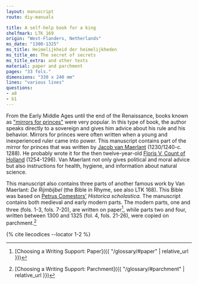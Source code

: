 ```yaml
---
layout: manuscript
route: diy-manuals

title: A self-help book for a king
shelfmark: LTK 169
origin: "West-Flanders, Netherlands"
ms_date: "1300-1325"
ms_title: Heimelijkheid der heimelijkheden
ms_title_en: The secret of secrets
ms_title_extra: and other texts
material: paper and parchment
pages: "33 fols."
dimensions: "330 x 240 mm"
lines: "various lines"
questions:
- a8
- b1
---
```


From the Early Middle Ages until the end of the Renaissance, books known
as ["mirrors for
princes"](https://en.wikipedia.org/wiki/Mirrors_for_princes) were very
popular. In this type of book, the author speaks directly to a sovereign
and gives him advice about his rule and his behavior. Mirrors for
princes were often written when a young and inexperienced ruler came
into power. This manuscript contains part of the mirror for princes that
was written by [Jacob van
Maerlant](https://en.wikipedia.org/wiki/Jacob_van_Maerlant)
(1230/1240-c. 1288). He probably wrote it for the then twelve-year-old
[Floris V, Count of
Holland](https://en.wikipedia.org/wiki/Floris_V,_Count_of_Holland)
(1254-1296). Van Maerlant not only gives political and moral advice but
also instructions for health, hygiene, and information about natural
science.

This manuscript also contains three parts of another famous work by Van
Maerlant: *De Rijmbijbel* (the Bible in Rhyme, see also LTK 168). This
Bible was based on [Petrus
Comestors'](https://en.wikipedia.org/wiki/Petrus_Comestor) *Historica
scholastica.* The manuscript contains both medieval and early modern
parts. The modern parts, one and three (fols. 1-3, fols. 7-20), are
written on paper[^1], while parts two and four, written between 1300 and
1325 (fol. 4, fols. 21-26), were copied on parchment.[^2]

[^1]: [Choosing a Writing Support: Paper]({{ "/glossary/#paper" | relative_url }})

[^2]: [Choosing a Writing Support: Parchment]({{ "/glossary/#parchment" | relative_url }})

{% cite liecodices --locator 1-2 %}

